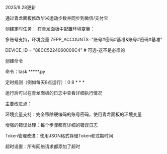 2025/9.28更新

通过青龙面板修改华米运动步数并同步到微信/支付宝

创建定时任务：
在青龙面板中配置环境变量：

多账号支持，环境变量 ZEPP_ACCOUNTS="账号#密码#基准&账号#密码#基准"

DEVICE_ID = "88CC5224060006C4"  # 可选-这不是必须的

创建命令

命令：task *****.py

定时规则（例如每天8点运行）：0 8 * * *

运行后可以在青龙面板的日志中查看详细执行情况

主要改进点：

环境变量支持：完全移除硬编码的账号密码，使用青龙面板的环境变量

增强的错误处理：每个步骤都有详细的错误日志

Token管理改进：使用JSON格式存储Token和过期时间

超时设置：所有网络请求都添加了超时
